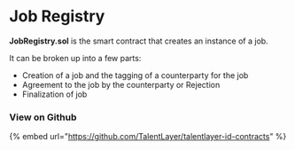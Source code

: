 # Job Registry

**JobRegistry.sol** is the smart contract that creates an instance of a job.

It can be broken up into a few parts:&#x20;

* Creation of a job and the tagging of a counterparty for the job
* Agreement to the job by the counterparty or Rejection
* Finalization of job

### View on Github

{% embed url="https://github.com/TalentLayer/talentlayer-id-contracts" %}
